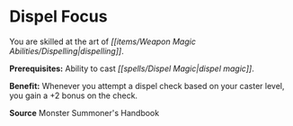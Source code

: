 ﻿---
cssclass: [feats]

---
# Dispel Focus

You are skilled at the art of _[[items/Weapon Magic Abilities/Dispelling|dispelling]]_.

**Prerequisites:** Ability to cast _[[spells/Dispel Magic|dispel magic]]_.

**Benefit:** Whenever you attempt a dispel check based on your caster level, you gain a +2 bonus on the check.

**Source** Monster Summoner's Handbook